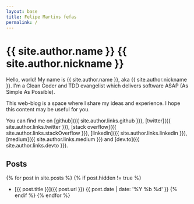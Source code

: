```yaml
---
layout: base
title: Felipe Martins fefas
permalink: /
---
```


# {{ site.author.name }} <span class="nickname">{{ site.author.nickname }}</span>

Hello, world! My name is {{ site.author.name }}, aka <span class="nickname"> {{
site.author.nickname }}</span>. I'm a Clean Coder and TDD evangelist which
delivers software ASAP (As Simple As Possible).

This web-blog is a space where I share my ideas and experience. I hope this
content may be useful for you.

You can find me on
  [github]({{ site.author.links.github }}),
  [twitter]({{ site.author.links.twitter }}),
  [stack overflow]({{ site.author.links.stackOverflow }}),
  [linkedin]({{ site.author.links.linkedin }}),
  [medium]({{ site.author.links.medium }}) and
  [dev.to]({{ site.author.links.devto }}).

## Posts

{% for post in site.posts %}
  {% if post.hidden != true %}
  * [{{ post.title }}]({{ post.url }}) <span class="post-date">{{ post.date | date: '%Y %b %d' }}</span>
  {% endif %}
{% endfor %}
